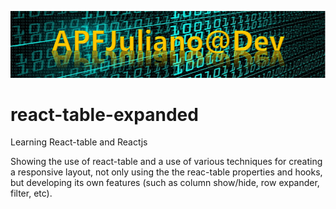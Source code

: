 ![Juliano Costa](https://raw.githubusercontent.com/julianojcs/julianojcs.github.io/master/apfjuliano.dev.png)

# react-table-expanded

Learning React-table and Reactjs

Showing the use of react-table and a use of various techniques for creating a responsive layout, not only using the the reac-table properties and hooks, but developing its own features (such as column show/hide, row expander, filter, etc).
